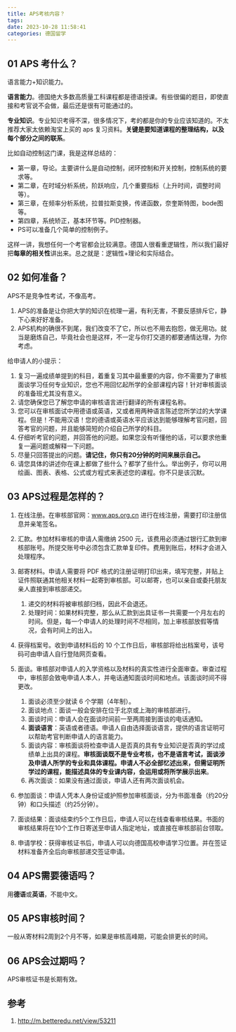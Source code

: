 ```yaml
---
title: APS考核内容？
tags:
date: 2023-10-28 11:58:41
categories: 德国留学
---
```


## 01 APS 考什么？

语言能力+知识能力。

**语言能力**。德国绝大多数高质量工科课程都是德语授课。有些很偏的题目，即使直接和考官说不会做，最后还是很有可能通过的。

**专业知识**。专业知识考得不深，很多情况下，考的都是你的专业应该知道的。不太推荐大家太依赖淘宝上买的 aps 复习资料。**关键是要知道课程的整理结构，以及每个部分之间的联系**。

比如自动控制这门课，我是这样总结的：

- 第一章，导论。主要讲什么是自动控制，闭环控制和开关控制，控制系统的要求等。
- 第二章，在时域分析系统，阶跃响应，几个重要指标（上升时间，调整时间等）。
- 第三章，在频率分析系统，拉普拉斯变换，传递函数，奈奎斯特图，bode图等。
- 第四章，系统矫正，基本环节等。PID控制器。
- PS可以准备几个简单的控制例子。

这样一讲，我想任何一个考官都会比较满意。德国人很看重逻辑性，所以我们最好把**每章的相关性**讲出来。总之就是：逻辑性+理论和实际结合。

## 02 如何准备？

APS不是竞争性考试，不像高考。

1. APS的准备是让你把大学的知识在梳理一遍，有利无害，不要反感排斥它，静下心来好好准备。
2. APS机构的确很不到尾，我们改变不了它，所以也不用去抱怨，做无用功。就当是磨炼自己，毕竟社会也是这样，不一定与你打交道的都要通情达理，为你考虑。

给申请人的小提示：

1. 复习一遍成绩单提到的科目，着重复习其中最重要的内容，你不需要为了审核面谈学习任何专业知识，您也不用回忆起所学的全部课程内容！针对审核面谈的准备班尤其没有意义。
2. 请您确保您已了解您申请的审核语言进行翻译的所有课程名称。
3. 您可以在审核面试中用德语或英语，又或者用两种语言陈述您所学过的大学课程。但是！不能用汉语！您的德语或英语水平应该达到能够理解考官问题，回答考官的问题，并且能够简短的介绍自己所学的科目。
4. 仔细听考官的问题，并回答他的问题。如果您没有听懂他的话，可以要求他重复一遍问题或解释一下问题。
5. 尽量只回答提出的问题。**请记住，你只有20分钟的时间来展示自己。**
6. 请您具体的讲述你在课上都做了些什么？都学了些什么。举出例子，你可以用绘画、图表、表格、公式或方程式来表述您的课程。你不只是该沉默。

## 03 APS过程是怎样的？

1. 在线注册。在审核部官网：www.aps.org.cn 进行在线注册，需要打印注册信息并亲笔签名。
2. 汇款。参加材料审核的申请人需缴纳 2500 元，该费用必须通过银行汇款到审核部账号。所提交账号中必须包含汇款单复印件。费用到账后，材料才会进入处理程序。
3. 邮寄材料。申请人需要将 PDF 格式的注册证明打印出来，填写完整，并贴上证件照联通其他相关材料一起寄到审核部。可以邮寄，也可以亲自或委托朋友亲人直接到审核部递交。
   1. 递交的材料将被审核部归档，因此不会退还。
   2. 处理时间：如果材料完整，那么从汇款到出具证书一共需要一个月左右的时间。但是，每一个申请人的处理时间不尽相同，加上审核部放假等情况，会有时间上的出入。

4. 获得档案号。收到申请材料后的 10 个工作日后，审核部将给出档案号，该号码可由申请人自行登陆网页查看。
5. 面谈。审核部对申请人的入学资格以及材料的真实性进行全面审查。审查过程中，审核部会致电申请人本人，并电话通知面谈时间和地点。该面谈时间不得更改。
   1. 面谈必须至少就读 6 个学期（4年制）。
   2. 面谈地点：面谈一般会安排在位于北京或上海的审核部进行。
   3. 面谈时间：申请人会在面谈时间前一至两周接到面谈的电话通知。
   4. **面谈语言**：英语或者德语。申请人自由选择面谈语言，提供的语言证明可以帮助考官判断申请人的语言能力。
   5. 面谈内容：审核面谈将检查申请人是否真的具有专业知识是否真的学过成绩单上出具的课程。**审核面谈既不是专业考核，也不是语言考试，面谈涉及申请人所学的专业和具体课程。申请人不必全部忆述出来，但需证明所学过的课程，能描述具体的专业课内容，会运用或将所学展示出来**。
   6. 再次面谈：如果没有通过面谈，申请人还有两次面谈机会。

6. 参加面谈：申请人凭本人身份证或护照参加审核面谈，分为书面准备（约20分钟）和口头描述（约25分钟）。
7. 面谈结果：面谈结束约5个工作日后，申请人可以在线查看审核结果。书面的审核结果将在10个工作日寄送至申请人指定地址，或直接在审核部前台领取。
8. 申请学校：获得审核证书后，申请人可以向德国高校申请学习位置。并在签证材料准备齐全后向审核部递交签证申请。

## 04 APS需要德语吗？

用**德语**或**英语**，不能中文。

## 05 APS审核时间？

一般从寄材料2周到2个月不等，如果是审核高峰期，可能会排更长的时间。

## 06 APS会过期吗？

APS审核证书是长期有效。

## 参考

1. http://m.betteredu.net/view/53211
